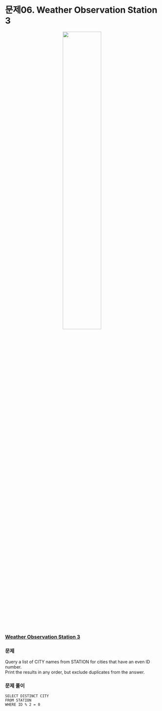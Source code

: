# 문제06. Weather Observation Station 3
<center><img src="https://img1.daumcdn.net/thumb/R1280x0/?scode=mtistory2&fname=https%3A%2F%2Fblog.kakaocdn.net%2Fdn%2FnsLDz%2Fbtq9pEgSXZt%2FmaxivgDvI78FL4oxtqs721%2Fimg.png" width="50%" height="50%"></center>

### [ Weather Observation Station 3](https://www.hackerrank.com/challenges/weather-observation-station-3/problem?isFullScreen=true)

### 문제
Query a list of CITY names from STATION for cities that have an even ID number. <br>
Print the results in any order, but exclude duplicates from the answer.<br>


### 문제 풀이
```Mysql
SELECT DISTINCT CITY
FROM STATION
WHERE ID % 2 = 0
```
